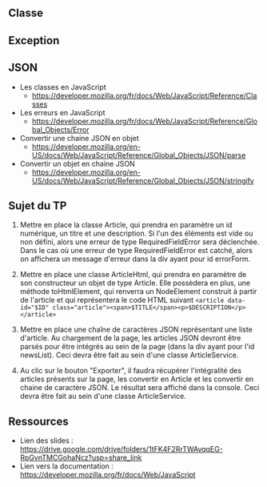 ## Classe

## Exception

## JSON

- Les classes en JavaScript
  - https://developer.mozilla.org/fr/docs/Web/JavaScript/Reference/Classes
- Les erreurs en JavaScript
  - https://developer.mozilla.org/fr/docs/Web/JavaScript/Reference/Global_Objects/Error
- Convertir une chaine JSON en objet
  - https://developer.mozilla.org/en-US/docs/Web/JavaScript/Reference/Global_Objects/JSON/parse
- Convertir un objet en chaine JSON
  - https://developer.mozilla.org/en-US/docs/Web/JavaScript/Reference/Global_Objects/JSON/stringify

## Sujet du TP

1) Mettre en place la classe Article, qui prendra en paramètre un id numérique, un titre et une description. Si l'un des éléments est vide ou non défini, alors une erreur de type RequiredFieldError sera déclenchée. Dans le cas où une erreur de type RequiredFieldError est catché, alors on affichera un message d'erreur dans la div ayant pour id errorForm.

2) Mettre en place une classe ArticleHtml, qui prendra en paramètre de son constructeur un objet de type Article. Elle possèdera en plus, une méthode toHtmlElement, qui renverra un NodeElement construit à partir de l'article et qui représentera le code HTML suivant `<article data-id="$ID" class="article"><span>$TITLE</span><p>$DESCRIPTION</p></article>`

3) Mettre en place une chaîne de caractères JSON représentant une liste d'article. Au chargement de la page, les articles JSON devront être parsés pour être intégrés au sein de la page (dans la div ayant pour l'id newsList). Ceci devra être fait au sein d'une classe ArticleService.

4) Au clic sur le bouton "Exporter", il faudra récupérer l'intégralité des articles présents sur la page, les convertir en Article et les convertir en chaine de caractère JSON. Le résultat sera affiché dans la console. Ceci devra être fait au sein d'une classe ArticleService.

## Ressources

- Lien des slides : https://drive.google.com/drive/folders/1tFK4F2RrTWAvqqEG-RpGvnTMCGohaNcz?usp=share_link
- Lien vers la documentation : https://developer.mozilla.org/fr/docs/Web/JavaScript